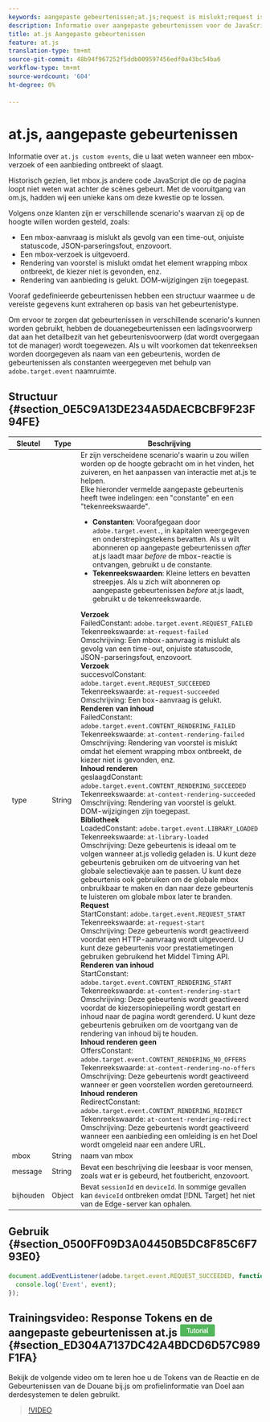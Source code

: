 ```yaml
---
keywords: aangepaste gebeurtenissen;at.js;request is mislukt;request is geslaagd;content rendering is mislukt;content rendering is voltooid;bibliotheek geladen;request start;content rendering start;content rendering geen aanbiedingen;content rendering rediret
description: Informatie over aangepaste gebeurtenissen voor de JavaScript-bibliotheek van Adobe Target at.js.
title: at.js Aangepaste gebeurtenissen
feature: at.js
translation-type: tm+mt
source-git-commit: 48b94f967252f5ddb009597456edf0a43bc54ba6
workflow-type: tm+mt
source-wordcount: '604'
ht-degree: 0%

---
```



# at.js, aangepaste gebeurtenissen

Informatie over `at.js custom events`, die u laat weten wanneer een mbox- verzoek of een aanbieding ontbreekt of slaagt.

Historisch gezien, liet mbox.js andere code JavaScript die op de pagina loopt niet weten wat achter de scènes gebeurt. Met de vooruitgang van om.js, hadden wij een unieke kans om deze kwestie op te lossen.

Volgens onze klanten zijn er verschillende scenario&#39;s waarvan zij op de hoogte willen worden gesteld, zoals:

* Een mbox-aanvraag is mislukt als gevolg van een time-out, onjuiste statuscode, JSON-parseringsfout, enzovoort.
* Een mbox-verzoek is uitgevoerd.
* Rendering van voorstel is mislukt omdat het element wrapping mbox ontbreekt, de kiezer niet is gevonden, enz.
* Rendering van aanbieding is gelukt. DOM-wijzigingen zijn toegepast.

Vooraf gedefinieerde gebeurtenissen hebben een structuur waarmee u de vereiste gegevens kunt extraheren op basis van het gebeurtenistype.

Om ervoor te zorgen dat gebeurtenissen in verschillende scenario&#39;s kunnen worden gebruikt, hebben de douanegebeurtenissen een ladingsvoorwerp dat aan het detailbezit van het gebeurtenisvoorwerp (dat wordt overgegaan tot de manager) wordt toegewezen. Als u wilt voorkomen dat tekenreeksen worden doorgegeven als naam van een gebeurtenis, worden de gebeurtenissen als constanten weergegeven met behulp van `adobe.target.event` naamruimte.

## Structuur {#section_0E5C9A13DE234A5DAECBCBF9F23F94FE}

| Sleutel | Type | Beschrijving |
|--- |--- |--- |
| type | String | Er zijn verscheidene scenario&#39;s waarin u zou willen worden op de hoogte gebracht om in het vinden, het zuiveren, en het aanpassen van interactie met at.js te helpen.<br>Elke hieronder vermelde aangepaste gebeurtenis heeft twee indelingen: een &quot;constante&quot; en een &quot;tekenreekswaarde&quot;.<ul><li>**Constanten**: Voorafgegaan door  `adobe.target.event.`, in kapitalen weergegeven en onderstrepingstekens bevatten. Als u wilt abonneren op aangepaste gebeurtenissen *after* at.js laadt maar *before* de mbox-reactie is ontvangen, gebruikt u de constante.</li><li>**Tekenreekswaarden**: Kleine letters en bevatten streepjes. Als u zich wilt abonneren op aangepaste gebeurtenissen *before* at.js laadt, gebruikt u de tekenreekswaarde.</li></ul>**Verzoek**<br> FailedConstant:  `adobe.target.event.REQUEST_FAILED`<br>Tekenreekswaarde:  `at-request-failed`<br>Omschrijving: Een mbox-aanvraag is mislukt als gevolg van een time-out, onjuiste statuscode, JSON-parseringsfout, enzovoort.<br>**Verzoek**<br> succesvolConstant:  `adobe.target.event.REQUEST_SUCCEEDED`<br>Tekenreekswaarde:  `at-request-succeeded`<br>Omschrijving: Een box-aanvraag is gelukt.<br>**Renderen van inhoud**<br> FailedConstant:  `adobe.target.event.CONTENT_RENDERING_FAILED`<br>Tekenreekswaarde:  `at-content-rendering-failed`<br>Omschrijving: Rendering van voorstel is mislukt omdat het element wrapping mbox ontbreekt, de kiezer niet is gevonden, enz.<br>**Inhoud renderen**<br> geslaagdConstant:  `adobe.target.event.CONTENT_RENDERING_SUCCEEDED`<br>Tekenreekswaarde:  `at-content-rendering-succeeded`<br>Omschrijving: Rendering van voorstel is gelukt. DOM-wijzigingen zijn toegepast.<br>**Bibliotheek**<br> LoadedConstant:  `adobe.target.event.LIBRARY_LOADED`<br>Tekenreekswaarde:  `at-library-loaded`<br>Omschrijving: Deze gebeurtenis is ideaal om te volgen wanneer at.js volledig geladen is. U kunt deze gebeurtenis gebruiken om de uitvoering van het globale selectievakje aan te passen. U kunt deze gebeurtenis ook gebruiken om de globale mbox onbruikbaar te maken en dan naar deze gebeurtenis te luisteren om globale mbox later te branden.<br>**Request**<br> StartConstant:  `adobe.target.event.REQUEST_START`<br>Tekenreekswaarde:  `at-request-start`<br>Omschrijving: Deze gebeurtenis wordt geactiveerd voordat een HTTP-aanvraag wordt uitgevoerd. U kunt deze gebeurtenis voor prestatiemetingen gebruiken gebruikend het Middel Timing API.<br>**Renderen van inhoud**<br> StartConstant:  `adobe.target.event.CONTENT_RENDERING_START`<br>Tekenreekswaarde:  `at-content-rendering-start`<br>Omschrijving: Deze gebeurtenis wordt geactiveerd voordat de kiezersopiniepeiling wordt gestart en inhoud naar de pagina wordt gerenderd. U kunt deze gebeurtenis gebruiken om de voortgang van de rendering van inhoud bij te houden.<br>**Inhoud renderen geen**<br> OffersConstant:  `adobe.target.event.CONTENT_RENDERING_NO_OFFERS`<br>Tekenreekswaarde:  `at-content-rendering-no-offers`<br>Omschrijving: Deze gebeurtenis wordt geactiveerd wanneer er geen voorstellen worden geretourneerd.<br>**Inhoud renderen**<br> RedirectConstant:  `adobe.target.event.CONTENT_RENDERING_REDIRECT`<br>Tekenreekswaarde:  `at-content-rendering-redirect`<br>Omschrijving: Deze gebeurtenis wordt geactiveerd wanneer een aanbieding een omleiding is en het Doel wordt omgeleid naar een andere URL. |
| mbox | String | naam van mbox |
| message | String | Bevat een beschrijving die leesbaar is voor mensen, zoals wat er is gebeurd, het foutbericht, enzovoort. |
| bijhouden | Object | Bevat `sessionId` en `deviceId`. In sommige gevallen kan `deviceId` ontbreken omdat [!DNL Target] het niet van de Edge-server kan ophalen. |

## Gebruik {#section_0500FF09D3A04450B5DC8F85C6F793E0}

```javascript
document.addEventListener(adobe.target.event.REQUEST_SUCCEEDED, function(event) { 
  console.log('Event', event); 
});
```

## Trainingsvideo: Response Tokens en de aangepaste gebeurtenissen at.js ![Zelfstudie-badge](/help/assets/tutorial.png) {#section_ED304A7137DC42A4BDCD6D57C989F1FA}

Bekijk de volgende video om te leren hoe u de Tokens van de Reactie en de Gebeurtenissen van de Douane bij.js om profielinformatie van Doel aan derdesystemen te delen gebruikt.

>[!VIDEO](https://video.tv.adobe.com/v/23253/)